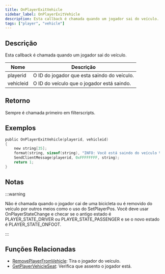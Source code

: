 ```yaml
---
title: OnPlayerExitVehicle
sidebar_label: OnPlayerExitVehicle
description: Esta callback é chamada quando um jogador sai do veículo.
tags: ["player", "vehicle"]
---
```


## Descrição

Esta callback é chamada quando um jogador sai do veículo.

| Nome      | Descrição                                   |
| --------- | ------------------------------------------- |
| playerid  | O ID do jogador que esta saindo do veículo. |
| vehicleid | O ID do veículo que o jogador está saindo.  |

## Retorno

Sempre é chamada primeiro em filterscripts.

## Exemplos

```c
public OnPlayerExitVehicle(playerid, vehicleid)
{
    new string[35];
    format(string, sizeof(string), "INFO: Você está saindo do veículo %i", vehicleid);
    SendClientMessage(playerid, 0xFFFFFFFF, string);
    return 1;
}
```

## Notas

:::warning

Não é chamada quando o jogador cai de uma bicicleta ou é removido do veículo por outros meios como o uso do SetPlayerPos. Você deve usar OnPlayerStateChange e checar se o antigo estado é PLAYER_STATE_DRIVER ou PLAYER_STATE_PASSENGER e se o novo estado é PLAYER_STATE_ONFOOT.

:::

## Funções Relacionadas

- [RemovePlayerFromVehicle](../functions/RemovePlayerFromVehicle.md): Tira o jogador do veículo.
- [GetPlayerVehicleSeat](../functions/GetPlayerVehicleSeat.md): Verifica que assento o jogador está.
